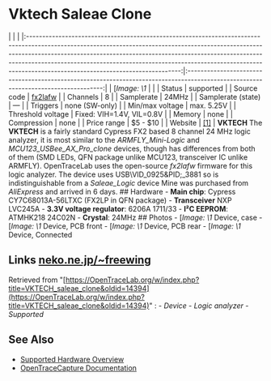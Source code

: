 # Vktech Saleae Clone
| | | |:-----------------------------------------------------------------------------------------------------------------------------------------------------------------------------------------------------------------------------------------------------------------------------------------------------------------------------------------------------------------------:|:----------------------------------------------------------------------------------------------------------------------------------:| | [*Image: \1* | | | Status | supported | | Source code | [fx2lafw](http://github.com/OpenTraceLab/?p=OpenTraceCapture.git;a=tree;f=src/hardware/fx2lafw) | | Channels | 8 | | Samplerate | 24MHz | | Samplerate (state) | — | | Triggers | none (SW-only) | | Min/max voltage | max. 5.25V | | Threshold voltage | Fixed: VIH=1.4V, VIL=0.8V | | Memory | none | | Compression | none | | Price range | \$5 - \$10 | | Website | [[1]](http://xxxx) | **VKTECH** The **VKTECH** is a fairly standard Cypress FX2 based 8 channel 24 MHz logic analyzer, it is most similar to the *ARMFLY_Mini-Logic* and *MCU123_USBee_AX_Pro_clone* devices, though has differences from both of them (SMD LEDs, QFN package unlike MCU123, transceiver IC unlike ARMFLY). OpenTraceLab uses the open-source *fx2lafw* firmware for this logic analyzer. The device uses USB\VID_0925&PID;_3881 so is indistinguishable from a *Saleae_Logic* device Mine was purchased from *AliExpress* and arrived in 6 days. ## Hardware \- **Main chip**: Cypress CY7C68013A-56LTXC (FX2LP in QFN package) \- **Transceiver** NXP LVC245A \- **3.3V voltage regulator**: 6206A 1711/33 \- **I²C EEPROM**: ATMHK218 24C02N \- **Crystal**: 24MHz ## Photos \-
[*Image: \1*
Device, case
\-
[*Image: \1*
Device, PCB front
\-
[*Image: \1*
Device, PCB rear
\-
[*Image: \1*
Device, Connected
## Links [neko.ne.jp/~freewing](http://www.neko.ne.jp/~freewing/hardware/usb_logic_analyzer_cy7c68013a_clone)
Retrieved from "[https://OpenTraceLab.org/w/index.php?title=VKTECH_saleae_clone&oldid=14394](https://OpenTraceLab.org/w/index.php?title=VKTECH_saleae_clone&oldid=14394)"
: \- *Device* \- *Logic analyzer* \- *Supported*
## See Also
- [Supported Hardware Overview](../supported-hardware.md)
- [OpenTraceCapture Documentation](../../opentracecapture/overview.md)
